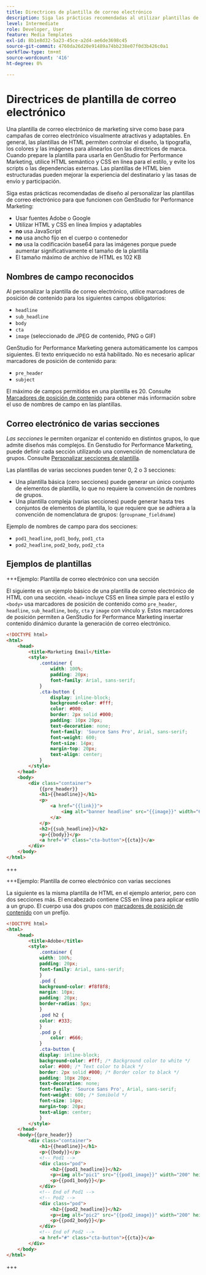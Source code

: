 ```yaml
---
title: Directrices de plantilla de correo electrónico
description: Siga las prácticas recomendadas al utilizar plantillas de correo electrónico con Adobe GenStudio for Performance Marketing.
level: Intermediate
role: Developer, User
feature: Media Templates
exl-id: 8b1e8d32-5a23-45ce-a2d4-ae6de3698c45
source-git-commit: 4760da26d20e91489a74bb238e07f0d3b426c0a1
workflow-type: tm+mt
source-wordcount: '416'
ht-degree: 0%

---
```


# Directrices de plantilla de correo electrónico

Una plantilla de correo electrónico de marketing sirve como base para campañas de correo electrónico visualmente atractivas y adaptables. En general, las plantillas de HTML permiten controlar el diseño, la tipografía, los colores y las imágenes para alinearlos con las directrices de marca. Cuando prepare la plantilla para usarla en GenStudio for Performance Marketing, utilice HTML semántico y CSS en línea para el estilo, y evite los scripts o las dependencias externas. Las plantillas de HTML bien estructuradas pueden mejorar la experiencia del destinatario y las tasas de envío y participación.

Siga estas prácticas recomendadas de diseño al personalizar las plantillas de correo electrónico para que funcionen con GenStudio for Performance Marketing:

- Usar fuentes Adobe o Google
- Utilizar HTML y CSS en línea limpios y adaptables
- **no** usa JavaScript
- **no** usa ancho fijo en el cuerpo o contenedor
- **no** usa la codificación base64 para las imágenes porque puede aumentar significativamente el tamaño de la plantilla
- El tamaño máximo de archivo de HTML es 102 KB

## Nombres de campo reconocidos

Al personalizar la plantilla de correo electrónico, utilice marcadores de posición de contenido para los siguientes campos obligatorios:

- `headline`
- `sub_headline`
- `body`
- `cta`
- `image` (seleccionado de JPEG de contenido, PNG o GIF)

GenStudio for Performance Marketing genera automáticamente los campos siguientes. El texto enriquecido no está habilitado. No es necesario aplicar marcadores de posición de contenido para:

- `pre_header`
- `subject`

El máximo de campos permitidos en una plantilla es 20. Consulte [Marcadores de posición de contenido](/help/user-guide/content/customize-template.md#content-placeholders) para obtener más información sobre el uso de nombres de campo en las plantillas.

## Correo electrónico de varias secciones

_Las secciones_ le permiten organizar el contenido en distintos grupos, lo que admite diseños más complejos. En Genstudio for Performance Marketing, puede definir cada sección utilizando una convención de nomenclatura de grupos. Consulte [Personalizar secciones de plantilla](/help/user-guide/content/customize-template.md#sections-or-groups).

Las plantillas de varias secciones pueden tener 0, 2 o 3 secciones:

- Una plantilla básica (cero secciones) puede generar un único conjunto de elementos de plantilla, lo que no requiere la convención de nombres de grupos.
- Una plantilla compleja (varias secciones) puede generar hasta tres conjuntos de elementos de plantilla, lo que requiere que se adhiera a la convención de nomenclatura de grupos: (`groupname_fieldname`)

Ejemplo de nombres de campo para dos secciones:

- `pod1_headline`, `pod1_body`, `pod1_cta`
- `pod2_headline`, `pod2_body`, `pod2_cta`

## Ejemplos de plantillas

+++Ejemplo: Plantilla de correo electrónico con una sección

El siguiente es un ejemplo básico de una plantilla de correo electrónico de HTML con una sección. `<head>` incluye CSS en línea simple para el estilo y `<body>` usa marcadores de posición de contenido como `pre_header`, `headline`, `sub_headline`, `body`, `cta` y `image` con vínculo y. Estos marcadores de posición permiten a GenStudio for Performance Marketing insertar contenido dinámico durante la generación de correo electrónico.

```html
<!DOCTYPE html>
<html>
    <head>
        <title>Marketing Email</title>
        <style>
            .container {
                width: 100%;
                padding: 20px;
                font-family: Arial, sans-serif;
            }
            .cta-button {
                display: inline-block;
                background-color: #fff;
                color: #000;
                border: 2px solid #000;
                padding: 10px 20px;
                text-decoration: none;
                font-family: 'Source Sans Pro', Arial, sans-serif;
                font-weight: 600;
                font-size: 14px;
                margin-top: 20px;
                text-align: center;
            }
        </style>
    </head>
    <body>
        <div class="container">
            {{pre_header}}
            <h1>{{headline}}</h1>
            <p>
                <a href="{{link}}">
                    <img alt="banner headline" src="{{image}}" width="600" height="600">
                </a>
            </p>
            <h2>{{sub_headline}}</h2>
            <p>{{body}}</p>
            <a href="#" class="cta-button">{{cta}}</a>
        </div>
    </body>
</html>
```

+++

+++Ejemplo: Plantilla de correo electrónico con varias secciones

La siguiente es la misma plantilla de HTML en el ejemplo anterior, pero con dos secciones más. El encabezado contiene CSS en línea para aplicar estilo a un grupo. El cuerpo usa dos grupos con [marcadores de posición de contenido](#content-placeholders) con un prefijo.

```html
<!DOCTYPE html>
<html>
    <head>
        <title>Adobe</title>
        <style>
            .container {
            width: 100%;
            padding: 20px;
            font-family: Arial, sans-serif;
            }
            .pod {
            background-color: #f8f8f8;
            margin: 10px;
            padding: 20px;
            border-radius: 5px;
            }
            .pod h2 {
            color: #333;
            }
            .pod p {
                color: #666;
            }
            .cta-button {
            display: inline-block;
            background-color: #fff; /* Background color to white */
            color: #000; /* Text color to black */
            border: 2px solid #000; /* Border color to black */
            padding: 10px 20px;
            text-decoration: none;            
            font-family: 'Source Sans Pro', Arial, sans-serif;
            font-weight: 600; /* Semibold */
            font-size: 14px;
            margin-top: 20px;
            text-align: center;
            }
        </style>
    </head>
    <body>{{pre_header}}
        <div class="container">
            <h1>{{headline}}</h1>
            <p>{{body}}</p>
            <!-- Pod1 -->
            <div class="pod">
                <h2>{{pod1_headline}}</h2>
                <p><img alt="pic1" src="{{pod1_image}}" width="200" height="200" border="0"></p>
                <p>{{pod1_body}}</p>
            </div>
            <!-- End of Pod1 -->
            <!-- Pod2 -->
            <div class="pod">
                <h2>{{pod2_headline}}</h2>
                <p><img alt="pic2" src="{{pod2_image}}" width="200" height="200" border="0"></p>
                <p>{{pod2_body}}</p>
            </div>
            <!-- End of Pod2 -->
            <a href="#" class="cta-button">{{cta}}</a>
        </div>
    </body>
</html>
```

+++
